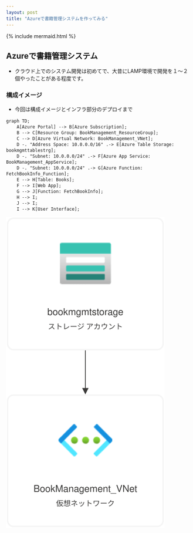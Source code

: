 ```yaml
---
layout: post
title: "Azureで書籍管理システムを作ってみる"
---
```


{% include mermaid.html %}

## Azureで書籍管理システム

- クラウド上でのシステム開発は初めてで、大昔にLAMP環境で開発を１～２個やったことがある程度です。

### 構成イメージ

- 今回は構成イメージとインフラ部分のデプロイまで

```mermaid
graph TD;
    A[Azure Portal] --> B[Azure Subscription];
    B --> C[Resource Group: BookManagement_ResourceGroup];
    C --> D[Azure Virtual Network: BookManagement_VNet];
    D -. "Address Space: 10.0.0.0/16" .-> E[Azure Table Storage: bookmgmttablestrg];
    D -. "Subnet: 10.0.0.0/24" .-> F[Azure App Service: BookManagement_AppService];
    D -. "Subnet: 10.0.0.0/24" .-> G[Azure Function: FetchBookInfo_Function];
    E --> H[Table: Books];
    F --> I[Web App];
    G --> J[Function: FetchBookInfo];
    H --> I;
    J --> I;
    I --> K[User Interface];
```

![リソース ビジュアライザー](/_posts/BookManagement_ResourceGroup.svg)
